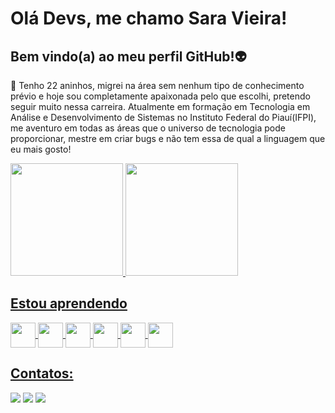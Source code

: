 # Olá Devs, me chamo Sara Vieira! 
## Bem vindo(a) ao meu perfil GitHub!👽

🌈 Tenho 22 aninhos, migrei na área sem nenhum tipo de conhecimento prévio e hoje sou completamente apaixonada pelo que escolhi, pretendo seguir muito nessa carreira. Atualmente em formação em Tecnologia em Análise e Desenvolvimento de Sistemas no Instituto Federal do Piauí(IFPI), me aventuro em todas as áreas que o universo de tecnologia pode proporcionar, mestre em criar bugs e não tem essa de qual a linguagem que eu mais gosto!

<div>
<a href="https://github.com/thedevsara">
<img loading="lazy" height="180em" src="https://github-readme-stats.vercel.app/api/top-langs/?username=thedevsara&layout=compact&langs_count=7&theme=dracula"/>
<img loading="lazy" height="180em" src="https://github-readme-stats.vercel.app/api?username=thedevsara&show_icons=true&theme=dracula&include_all_commits=true&count_private=true"/>
</div>

## Estou aprendendo

<img align ="center" src="https://cdn.jsdelivr.net/gh/devicons/devicon/icons/git/git-original.svg" width="40" height="40"/>
<img align ="center" src="https://cdn.jsdelivr.net/gh/devicons/devicon/icons/github/github-original.svg" width="40" heigth="40"/>
<img align ="center" src="https://cdn.jsdelivr.net/gh/devicons/devicon/icons/python/python-original.svg" width="40" heigth="40"/>
<img align ="center" src="https://cdn.jsdelivr.net/gh/devicons/devicon/icons/javascript/javascript-original.svg"
width="40" heigth="40"/>
<img align ="center" src="https://cdn.jsdelivr.net/gh/devicons/devicon/icons/typescript/typescript-original.svg" width="40" heigth="40"/>
<img align ="center" src="https://cdn.jsdelivr.net/gh/devicons/devicon/icons/html5/html5-original.svg" width="40" heigth="40"/>

## Contatos:

<div>
<a href="https://instagram.com/saravieira.dev" target="_blank"><img loading="lazy" src="https://img.shields.io/badge/-Instagram-%23E4405F?style=for-the-badge&logo=instagram&logoColor=white" target="_blank"></a>
<a href = "mailto:srbecky02@gmail.com"><img loading="lazy" src="https://img.shields.io/badge/Gmail-D14836?style=for-the-badge&logo=gmail&logoColor=white" target="_blank"></a>
<a href="https://www.linkedin.com/in/sara-vieira-64189b1b3" target="_blank"><img loading="lazy" src="https://img.shields.io/badge/-LinkedIn-%230077B5?style=for-the-badge&logo=linkedin&logoColor=white" target="_blank"></a>   
<div>






